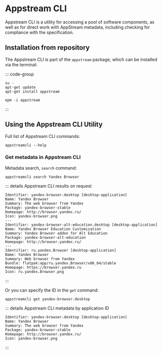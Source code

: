 # Appstream CLI

Appstream CLI is a utility for accessing a pool of software components, as well as for direct work with AppStream metadata, including checking for compliance with the specification.

## Installation from repository

The Appstream CLI is part of the `appstream` package, which can be installed via the terminal:

::: code-group

```shell[apt-get]
su -
apt-get update
apt-get install appstream
```

```shell[epm]
epm -i appstream
```

:::

## Using the Appstream CLI Utility

Full list of Appstream CLI commands:

```
appstreamcli --help
```

### Get metadata in Appstream CLI

Metadata search, `search` command:

```shell
appstreamcli search Yandex Browser
```

::: details Appstream CLI results on request

```shell
Identifier: yandex-browser.desktop [desktop-application]
Name: Yandex Browser
Summary: The web browser from Yandex
Package: yandex-browser-stable
Homepage: http://browser.yandex.ru/
Icon: yandex-browser.png
---
Identifier: yandex-browser-alt-education.desktop [desktop-application]
Name: Yandex Browser Education Customization
Summary: Yandex Browser addon for Alt Education
Package: yandex-browser-alt-education
Homepage: http://browser.yandex.ru/
---
Identifier: ru.yandex.Browser [desktop-application]
Name: Yandex Browser
Summary: Web browser from Yandex
Bundle: flatpak:app/ru.yandex.Browser/x86_64/stable
Homepage: https://browser.yandex.ru
Icon: ru.yandex.Browser.png
```

:::

Or you can specify the ID in the `get` command:

```shell
appstreamcli get yandex-browser.desktop
```

::: details Appstream CLI metadata by application ID

```shell
Identifier: yandex-browser.desktop [desktop-application]
Name: Yandex Browser
Summary: The web browser from Yandex
Package: yandex-browser-stable
Homepage: http://browser.yandex.ru/
Icon: yandex-browser.png
```

:::
